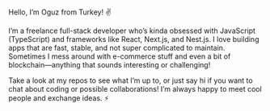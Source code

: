 Hello, I’m Oguz from Turkey! ✌️

I’m a freelance full-stack developer who’s kinda obsessed with JavaScript (TypeScript) and frameworks like React, Next.js, and Nest.js. I love building apps that are fast, stable, and not super complicated to maintain. Sometimes I mess around with e-commerce stuff and even a bit of blockchain—anything that sounds interesting or challenging!

Take a look at my repos to see what I’m up to, or just say hi if you want to chat about coding or possible collaborations! I’m always happy to meet cool people and exchange ideas. ⚡
